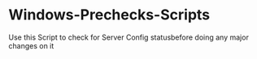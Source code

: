 # Windows-Prechecks-Scripts
Use this Script to check for Server Config statusbefore doing any major changes on it
